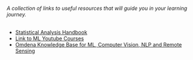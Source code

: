 ###### A collection of links to useful resources that will guide you in your learning journey.

* [Statistical Analysis Handbook](https://www.statsref.com/HTML/index.html)
* [Link to ML Youtube Courses](https://github.com/dair-ai/ML-YouTube-Courses)
* [Omdena Knowledge Base for ML, Computer Vision, NLP and Remote Sensing](https://omdenaai.github.io/knowledge.html)
